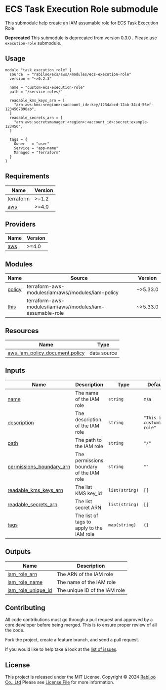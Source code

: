 # ECS Task Execution Role submodule

This submodule help create an IAM assumable role for ECS Task Execution Role

**Deprecated** This submodule is deprecated from version 0.3.0 . Please use `execution-role` submodule.

## Usage

```hcl
module "task_execution_role" {
  source  = "rabiloo/ecs/aws//modules/ecs-execution-role"
  version = "~>0.2.3"

  name = "custom-ecs-execution-role"
  path = "/service-roles/"

  readable_kms_keys_arn = [
    "arn:aws:kms:<region>:<account_id>:key/1234abcd-12ab-34cd-56ef-1234567890ab",
  ]
  readable_secrets_arn = [
    "arn:aws:secretsmanager:<region>:<account_id>:secret:example-123456",
  ]

  tags = {
    Owner   = "user"
    Service = "app-name"
    Managed = "Terraform"
  }
}
```

<!-- BEGIN_TF_DOCS -->
## Requirements

| Name | Version |
|------|---------|
| <a name="requirement_terraform"></a> [terraform](#requirement\_terraform) | >=1.2 |
| <a name="requirement_aws"></a> [aws](#requirement\_aws) | >=4.0 |

## Providers

| Name | Version |
|------|---------|
| <a name="provider_aws"></a> [aws](#provider\_aws) | >=4.0 |

## Modules

| Name | Source | Version |
|------|--------|---------|
| <a name="module_policy"></a> [policy](#module\_policy) | terraform-aws-modules/iam/aws//modules/iam-policy | ~>5.33.0 |
| <a name="module_this"></a> [this](#module\_this) | terraform-aws-modules/iam/aws//modules/iam-assumable-role | ~>5.33.0 |

## Resources

| Name | Type |
|------|------|
| [aws_iam_policy_document.policy](https://registry.terraform.io/providers/hashicorp/aws/latest/docs/data-sources/iam_policy_document) | data source |

## Inputs

| Name | Description | Type | Default | Required |
|------|-------------|------|---------|:--------:|
| <a name="input_name"></a> [name](#input\_name) | The name of the IAM role | `string` | n/a | yes |
| <a name="input_description"></a> [description](#input\_description) | The description of the IAM role | `string` | `"This is a customized role"` | no |
| <a name="input_path"></a> [path](#input\_path) | The path to the IAM role | `string` | `"/"` | no |
| <a name="input_permissions_boundary_arn"></a> [permissions\_boundary\_arn](#input\_permissions\_boundary\_arn) | The permissions boundary of the IAM role | `string` | `""` | no |
| <a name="input_readable_kms_keys_arn"></a> [readable\_kms\_keys\_arn](#input\_readable\_kms\_keys\_arn) | The list KMS key\_id | `list(string)` | `[]` | no |
| <a name="input_readable_secrets_arn"></a> [readable\_secrets\_arn](#input\_readable\_secrets\_arn) | The list secret ARN | `list(string)` | `[]` | no |
| <a name="input_tags"></a> [tags](#input\_tags) | The list of tags to apply to the IAM role | `map(string)` | `{}` | no |

## Outputs

| Name | Description |
|------|-------------|
| <a name="output_iam_role_arn"></a> [iam\_role\_arn](#output\_iam\_role\_arn) | The ARN of the IAM role |
| <a name="output_iam_role_name"></a> [iam\_role\_name](#output\_iam\_role\_name) | The name of the IAM role |
| <a name="output_iam_role_unique_id"></a> [iam\_role\_unique\_id](#output\_iam\_role\_unique\_id) | The unique ID of the IAM role |
<!-- END_TF_DOCS -->

## Contributing

All code contributions must go through a pull request and approved by a core developer before being merged.
This is to ensure proper review of all the code.

Fork the project, create a feature branch, and send a pull request.

If you would like to help take a look at the [list of issues](https://github.com/rabiloo/terraform-aws-ecs/issues).

## License

This project is released under the MIT License.
Copyright © 2024 [Rabiloo Co., Ltd](https://rabiloo.com)
Please see [License File](https://github.com/rabiloo/terraform-aws-ecs/blob/master/LICENSE) for more information.
